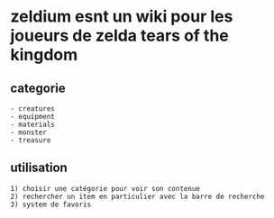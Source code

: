 # zeldium esnt un wiki pour les joueurs de zelda tears of the kingdom

## categorie
    - creatures
    - equipment
    - materials
    - monster
    - treasure

## utilisation
    
    1) choisir une catégorie pour voir son contenue
    2) rechercher un item en particulier avec la barre de recherche
    3) system de favoris
    
